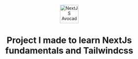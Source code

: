 <p align="center">
  <a href="https://platzi.com/cursos/next-2020/" target="_blank">
    <img alt="NextJS Avocado project" src="https://library.kissclipart.com/20180830/gte/kissclipart-avocado-cartoon-clipart-avocado-clip-art-ed924dbb41cf39ae.jpg" width="60" />
  </a>
</p>
<h1 align="center">
  Project I made to learn NextJs fundamentals and Tailwindcss
</h1>
<p align="center">
  <!-- <a href="https://platzi-avo.vercel.app/" target="_blank">
    https://platzi-avo.vercel.app/
  </a> -->
</p>
